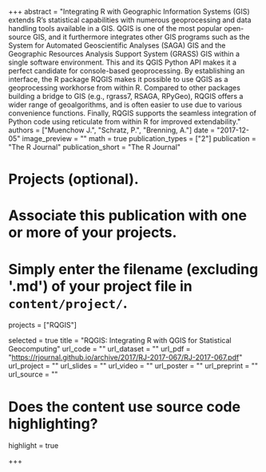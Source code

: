 +++
abstract = "Integrating R with Geographic Information Systems (GIS) extends R’s statistical capabilities with numerous geoprocessing and data handling tools available in a GIS. QGIS is one of the most popular open-source GIS, and it furthermore integrates other GIS programs such as the System for Automated Geoscientific Analyses (SAGA) GIS and the Geographic Resources Analysis Support System (GRASS) GIS within a single software environment. This and its QGIS Python API makes it a perfect candidate for console-based geoprocessing. By establishing an interface, the R package RQGIS makes it possible to use QGIS as a geoprocessing workhorse from within R. Compared to other packages building a bridge to GIS (e.g., rgrass7, RSAGA, RPyGeo), RQGIS offers a wider range of geoalgorithms, and is often easier to use due to various convenience functions. Finally, RQGIS supports the seamless integration of Python code using reticulate from within R for improved extendability."
authors = ["Muenchow J.", "Schratz, P.", "Brenning, A."]
date = "2017-12-05"
image_preview = ""
math = true
publication_types = ["2"]
publication = "The R Journal"
publication_short = "The R Journal"

# Projects (optional).
#   Associate this publication with one or more of your projects.
#   Simply enter the filename (excluding '.md') of your project file in `content/project/`.
projects = ["RQGIS"]

selected = true
title = "RQGIS: Integrating R with QGIS for Statistical Geocomputing"
url_code = ""
url_dataset = ""
url_pdf = "https://rjournal.github.io/archive/2017/RJ-2017-067/RJ-2017-067.pdf"
url_project = ""
url_slides = ""
url_video = ""
url_poster = ""
url_preprint = ""
url_source = ""

# Does the content use source code highlighting?
highlight = true

+++

